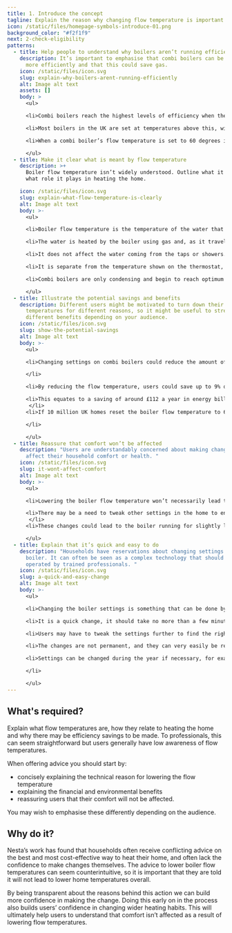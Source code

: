 ```yaml
---
title: 1. Introduce the concept
tagline: Explain the reason why changing flow temperature is important.
icon: /static/files/homepage-symbols-introduce-01.png
background_color: "#f2f1f9"
next: 2-check-eligibility
patterns:
  - title: Help people to understand why boilers aren’t running efficiently
    description: It’s important to emphasise that combi boilers can be made to run
      more efficiently and that this could save gas.
    icon: /static/files/icon.svg
    slug: explain-why-boilers-arent-running-efficiently
    alt: Image alt text
    assets: []
    body: >
      <ul>

      <li>Combi boilers reach the highest levels of efficiency when the water that heats the radiators returns to the boiler below 55 degrees.</li>

      <li>Most boilers in the UK are set at temperatures above this, with the average temperature of water to radiators being around 70 degrees.</li>

      <li>When a combi boiler’s flow temperature is set to 60 degrees it will be condensing. This allows for the boilers to run more efficiently and burn less gas.</li>

      </ul>
  - title: Make it clear what is meant by flow temperature
    description: >+
      Boiler flow temperature isn’t widely understood. Outline what it is and
      what role it plays in heating the home.

    icon: /static/files/icon.svg
    slug: explain-what-flow-temperature-is-clearly
    alt: Image alt text
    body: >-
      <ul>

      <li>Boiler flow temperature is the temperature of the water that is sent to radiators by the boiler.  </li>

      <li>The water is heated by the boiler using gas and, as it travels around the system through the radiators and back to the boiler, it cools down.</li>

      <li>It does not affect the water coming from the taps or showers. </li>

      <li>It is separate from the temperature shown on the thermostat, which is the air temperature in a room, not the temperature of the radiators.  </li>

      <li>Combi boilers are only condensing and begin to reach optimum efficiency when the water that has gone through the radiators and is returning to the boiler is 55 degrees or less.</li>

      </ul>
  - title: Illustrate the potential savings and benefits
    description: Different users might be motivated to turn down their flow
      temperatures for different reasons, so it might be useful to stress
      different benefits depending on your audience.
    icon: /static/files/icon.svg
    slug: show-the-potential-savings
    alt: Image alt text
    body: >-
      <ul>

      <li>Changing settings on combi boilers could reduce the amount of energy used to heat homes.

      </li>

      <li>By reducing the flow temperature, users could save up to 9% on their gas bill.   </li>

      <li>This equates to a saving of around £112 a year in energy bills for a typical household.
       </li>
      <li>If 10 million UK homes reset the boiler flow temperature to 60 degrees or below, those households would cut £1 billion from their energy bills and save 1.7m tonnes of carbon emissions; the equivalent of almost 6 million transatlantic flights.

      </li>

      </ul>
  - title: Reassure that comfort won’t be affected
    description: "Users are understandably concerned about making changes that may
      affect their household comfort or health. "
    icon: /static/files/icon.svg
    slug: it-wont-affect-comfort
    alt: Image alt text
    body: >-
      <ul>

      <li>Lowering the boiler flow temperature won’t necessarily lead to lowering the temperature of the house.</li>

      <li>There may be a need to tweak other settings in the home to ensure comfort is maintained.
       </li>
      <li>These changes could lead to the boiler running for slightly longer than before.  <B> N.B. further guidance on this is provided in step 4, <a href="/principles/4-give-wider-guidance/">provide wider heating advice.</a></li>

      </ul>
  - title: Explain that it’s quick and easy to do
    description: "Households have reservations about changing settings on their
      boiler. It can often be seen as a complex technology that should only be
      operated by trained professionals. "
    icon: /static/files/icon.svg
    slug: a-quick-and-easy-change
    alt: Image alt text
    body: >-
      <ul>

      <li>Changing the boiler settings is something that can be done by anyone, including householders, it is recommended by boiler manufacturers and energy companies.  </li>

      <li>It is a quick change, it should take no more than a few minutes to do.  </li>

      <li>Users may have to tweak the settings further to find the right balance between heat and energy/money saving.</li>

      <li>The changes are not permanent, and they can very easily be reverted to a higher temperature or back to the original settings. </li>

      <li>Settings can be changed during the year if necessary, for example, by turning the flow temperatures up during the coldest periods. Remind users to reduce the flow temperature again afterwards.

      </li>

      </ul>
---
```

## What's required?

Explain what flow temperatures are, how they relate to heating the home and why there may be efficiency savings to be made. To professionals, this can seem straightforward but users generally have low awareness of flow temperatures. 

When offering advice you should start by:

* concisely explaining the technical reason for lowering the flow temperature
* explaining the financial and environmental benefits
* reassuring users that their comfort will not be affected.

You may wish to emphasise these differently depending on the audience.



## Why do it?

Nesta’s work has found that households often receive conflicting advice on the best and most cost-effective way to heat their home, and often lack the confidence to make changes themselves. The advice to lower boiler flow temperatures can seem counterintuitive, so it is important that they are told it will not lead to lower home temperatures overall.

By being transparent about the reasons behind this action we can build more confidence in making the change. Doing this early on in the process also builds users’ confidence in changing wider heating habits. This will ultimately help users to understand that comfort isn’t affected as a result of lowering flow temperatures.
